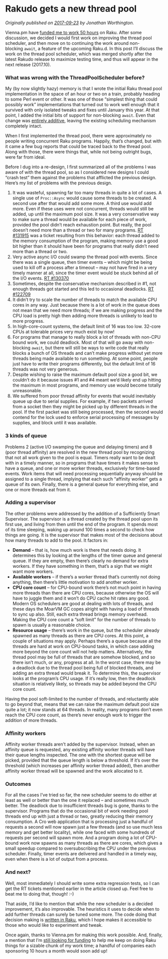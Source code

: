 # Rakudo gets a new thread pool
    
*Originally published on [2017-09-23](https://6guts.wordpress.com/2017/09/23/rakudo-gets-a-new-thread-pool/) by Jonathan Worthington.*

Vienna.pm have [funded me to work 50 hours](http://vienna.pm.org/perl_6_jonathan_grant.html) on Raku. After some discussion, we decided I would first work on improving the thread pool scheduler, and then move on to continuing the work around non-blocking `await`, a feature of the upcoming Raku.d. In this post I’ll discuss the work on the thread pool scheduler, which was merged shortly after the latest Rakudo release to maximize testing time, and thus will appear in the next release (2017.10).

### What was wrong with the ThreadPoolScheduler before?

My (by now slightly hazy) memory is that I wrote the initial Raku thread pool implementation in the space of an hour or two on a train, probably heading to some Perl event or other. It was one of those “simplest thing that could possibly work” implementations that turned out to work well enough that it survived with only isolated tweaks and fixes until January this year. At that point, I added the initial bits of support for non-blocking `await`. Even that change was [entirely additive](https://github.com/rakudo/rakudo/commit/94bfd71f32f1925693d5b5877f4485b41989f3a2), leaving the existing scheduling mechanism completely intact.

When I first implemented the thread pool, there were approximately no people writing concurrent Raku programs. Happily, that’s changed, but with it came a few bug reports that could be traced back to the thread pool. Along with those, there were things that, while not being outright bugs, were far from ideal.

Before I dug into a re-design, I first summarized all of the problems I was aware of with the thread pool, so as I considered new designs I could “crash test” them against the problems that afflicted the previous design. Here’s my list of problems with the previous design.

1. It was wasteful, spawning far too many threads in quite a lot of cases. A single use of `Proc::Async` would cause some threads to be created. A second use after that would add some more. A third use would add more. Even if these uses were not concurrent, threads would still be added, up until the maximum pool size. It was a very conservative way to make sure a thread would be available for each piece of work, provided the pool didn’t reach exhaustion point. But really, the pool doesn’t need more than a thread or two for many programs. [RT #131915](https://rt.perl.org/Ticket/Display.html?id=131915) was a ticket resulting from this behavior: each thread added to the memory consumption of the program, making memory use a good bit higher than it should have been for programs that really didn’t need more than a thread or two.
1. Very active async I/O could swamp the thread pool with events. Since there was a single queue, then timer events – which might be being used to kill off a process after a timeout – may not have fired in a very timely manner at all, since the timer event would be stuck behind all of the I/O events. [RT #130370](https://rt.perl.org/Ticket/Display.html?id=130370)
1. Sometimes, despite the conservative mechanism described in #1, not enough threads got started and this led to occasional deadlocks. [RT #122709](https://rt.perl.org/Ticket/Display.html?id=122709)
1. It didn’t try to scale the number of threads to match the available CPU cores in any way. Just because there is a lot of work in the queue does not mean that we need more threads; if we are making progress and the CPU load is pretty high then adding more threads is unlikely to lead to more progress.
1. In high-core-count systems, the default limit of 16 was too low. 32-core CPUs at tolerable prices very much exist by now!
1. For programs that manage to really block a lot of threads with non-CPU bound work, we could deadlock. Most of that will go away with non-blocking `await`, but there will still be ways to write code that really blocks a bunch of OS threads and can’t make progress without yet more threads being made available to run something. At some point, people just have to write their programs differently, but the default limit of 16 threads was not very generous.
1. Despite wishing to raise the maximum default pool size a good bit, we couldn’t do it because issues #1 and #4 meant we’d likely end up hitting the maximum in most programs, and memory use would become totally unreasonable.
1. We suffered from poor thread affinity for events that would inevitably queue up due to serial supplies. For example, if two packets arrived from a socket then they might be picked up by different threads in the pool. If the first packet was still being processed, then the second would contend for the lock used to enforce serial processing of messages by supplies, and block until it was available.

### 3 kinds of queue

Problems 2 (active I/O swamping the queue and delaying timers) and 8 (poor thread affinity) are resolved in the new thread pool by recognizing that not all work given to the pool is equal. Timers really want to be dealt with in a timely manner, so in programs that have timers it makes sense to have a queue, and one or more worker threads, exclusively for time-based events. Work items that will need processing sequentially anyway should be assigned to a single thread, implying that each such “affinity worker” gets a queue of its own. Finally, there is a general queue for everything else, and one or more threads eat from it.

### Adding a supervisor

The other problems were addressed by the addition of a Sufficiently Smart Supervisor. The supervisor is a thread created by the thread pool upon its first use, and living from then until the end of the program. It spends most of its time sleeping, waking up around 100 times a second to check how things are going. It is the supervisor that makes most of the decisions about how many threads to add to the pool. It factors in:

- **Demand** – that is, how much work is there that needs doing. It determines this by looking at the lengths of the timer queue and general queue. If they are empty, then there’s clearly no demand for extra workers. If they have something in them, that’s a sign that we might want more workers.
- **Available workers** – if there’s a worker thread that’s currently not doing anything, then there’s little motivation to add another worker.
- **CPU core count** – for CPU-bound work there’s not much point in having more threads than there are CPU cores, because otherwise the OS will have to juggle them and it won’t do CPU cache hit rates any good. Modern OS schedulers are good at dealing with lots of threads, and these days the MoarVM GC copes alright with having a load of threads to sync up also. Still, each extra thread brings memory overhead. Making the CPU core count a “soft limit” for the number of threads to spawn is usually a reasonable choice.
- **Resource usage** – there’s work in the queue, but the scheduler already spawned as many threads as there are CPU cores. At this point, a couple of situations may apply. Perhaps there’s a queue because all the threads are hard at work on CPU-bound tasks, in which case adding more beyond the core count will not help matters. Alternatively, the thread pool may be full of threads that are somehow blocked, and so there isn’t much, or any, progress at all. In the worst case, there may be a deadlock due to the thread pool being full of blocked threads, and adding an extra thread would break it. To determine this, the supervisor looks at the program’s CPU usage. If it’s really low, then the deadlock situation is relatively likely, so threads may be added beyond the CPU core count.

Having the pool soft-limited to the number of threads, and reluctantly able to go beyond that, means that we can raise the maximum default pool size quite a lot; it now stands at 64 threads. In reality, many programs don’t even reach the CPU core count, as there’s never enough work to trigger the addition of more threads.

### Affinity workers

Affinity worker threads aren’t added by the supervisor. Instead, when an affinity queue is requested, any existing affinity worker threads will have their queue lengths inspected. The one with the shortest queue will be picked, provided that the queue length is below a threshold. If it’s over the threshold (which increases per affinity worker thread added), then another affinity worker thread will be spawned and the work allocated to it.

### Outcomes

For all the cases I’ve tried so far, the new scheduler seems to do either at least as well or better than the one it replaced – and sometimes much better. The deadlock due to insufficient threads bug is gone, thanks to the supervisor. Programs that do the occasional bit of work needing pool threads end up with just a thread or two, greatly reducing their memory consumption. A Cro web application that is processing just a handful of requests a second will now spawn just a few threads (and so use much less memory and get better locality), while one faced with some hundreds of requests per second will spawn more. And a program doing a lot of CPU-bound work now spawns as many threads as there are cores, which gives a small speedup compared to oversubscribing the CPU under the previous scheduler. Finally, timer events are delivered and handled in a timely way, even when there is a lot of output from a process.

### And next?

Well, most immediately I should write some extra regression tests, so I can get the RT tickets mentioned earlier in the article closed up. Feel free to beat me to doing that, though! :-)

That aside, I’d like to mention that while the new scheduler is a decided improvement, it’s also improvable. The heuristics it uses to decide when to add further threads can surely be tuned some more. The code doing that decision making is [written in Raku](https://github.com/rakudo/rakudo/blob/nom/src/core/ThreadPoolScheduler.pm#L405), which I hope makes it accessible to those who would like to experiment and tweak.

Once again, thanks to Vienna.pm for making this work possible. And, finally, a mention that I’m [still looking for funding](https://6guts.wordpress.com/2017/05/12/looking-for-perl-6-rakudo-and-moarvm-development-funding/) to help me keep on doing Raku things for a sizable chunk of my work time; a handful of companies each sponsoring 10 hours a month would soon add up!
